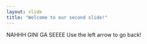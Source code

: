 ```yaml
---
layout: slide
title: "Welcome to our second slide!"
---
```

NAHHH GINI GA SEEEE
Use the left arrow to go back!
